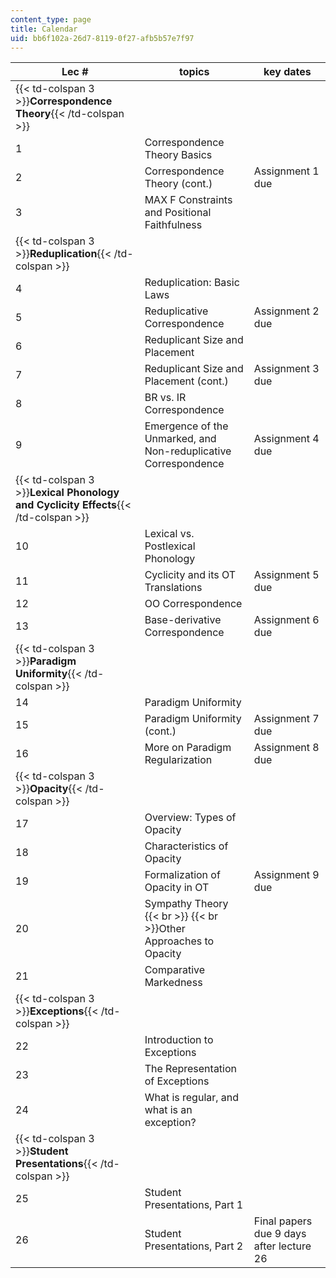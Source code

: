 ```yaml
---
content_type: page
title: Calendar
uid: bb6f102a-26d7-8119-0f27-afb5b57e7f97
---
```


| Lec # | topics | key dates |
| --- | --- | --- |
| {{< td-colspan 3 >}}**Correspondence Theory**{{< /td-colspan >}} |||
| 1 | Correspondence Theory Basics |  |
| 2 | Correspondence Theory (cont.) | Assignment 1 due |
| 3 | MAX F Constraints and Positional Faithfulness |  |
| {{< td-colspan 3 >}}**Reduplication**{{< /td-colspan >}} |||
| 4 | Reduplication: Basic Laws |  |
| 5 | Reduplicative Correspondence | Assignment 2 due |
| 6 | Reduplicant Size and Placement |  |
| 7 | Reduplicant Size and Placement (cont.) | Assignment 3 due |
| 8 | BR vs. IR Correspondence |  |
| 9 | Emergence of the Unmarked, and Non-reduplicative Correspondence | Assignment 4 due |
| {{< td-colspan 3 >}}**Lexical Phonology and Cyclicity Effects**{{< /td-colspan >}} |||
| 10 | Lexical vs. Postlexical Phonology |  |
| 11 | Cyclicity and its OT Translations | Assignment 5 due |
| 12 | OO Correspondence |  |
| 13 | Base-derivative Correspondence | Assignment 6 due |
| {{< td-colspan 3 >}}**Paradigm Uniformity**{{< /td-colspan >}} |||
| 14 | Paradigm Uniformity |  |
| 15 | Paradigm Uniformity (cont.) | Assignment 7 due |
| 16 | More on Paradigm Regularization | Assignment 8 due |
| {{< td-colspan 3 >}}**Opacity**{{< /td-colspan >}} |||
| 17 | Overview: Types of Opacity |  |
| 18 | Characteristics of Opacity |  |
| 19 | Formalization of Opacity in OT | Assignment 9 due |
| 20 | Sympathy Theory  {{< br >}}  {{< br >}}Other Approaches to Opacity |  |
| 21 | Comparative Markedness |  |
| {{< td-colspan 3 >}}**Exceptions**{{< /td-colspan >}} |||
| 22 | Introduction to Exceptions |  |
| 23 | The Representation of Exceptions |  |
| 24 | What is regular, and what is an exception? |  |
| {{< td-colspan 3 >}}**Student Presentations**{{< /td-colspan >}} |||
| 25 | Student Presentations, Part 1 |  |
| 26 | Student Presentations, Part 2 | Final papers due 9 days after lecture 26